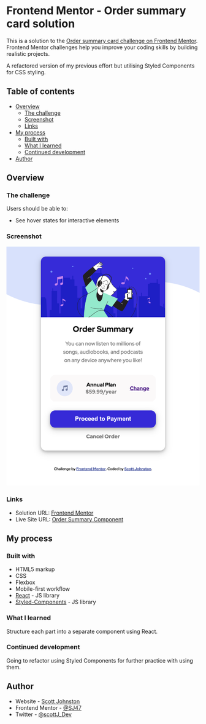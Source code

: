 # Frontend Mentor - Order summary card solution

This is a solution to the [Order summary card challenge on Frontend Mentor](https://www.frontendmentor.io/challenges/order-summary-component-QlPmajDUj). Frontend Mentor challenges help you improve your coding skills by building realistic projects.

A refactored version of my previous effort but utilising Styled Components for CSS styling.

## Table of contents

-   [Overview](#overview)
    -   [The challenge](#the-challenge)
    -   [Screenshot](#screenshot)
    -   [Links](#links)
-   [My process](#my-process)
    -   [Built with](#built-with)
    -   [What I learned](#what-i-learned)
    -   [Continued development](#continued-development)
-   [Author](#author)

## Overview

### The challenge

Users should be able to:

-   See hover states for interactive elements

### Screenshot

![](./screenshot.png)

### Links

-   Solution URL: [Frontend Mentor](https://www.frontendmentor.io/solutions/order-summary-component-using-react-js-html-and-css-zM6xEpIXs)
-   Live Site URL: [Order Summary Component](https://order-summary-component.scottjohnston.dev)

## My process

### Built with

-   HTML5 markup
-   CSS
-   Flexbox
-   Mobile-first workflow
-   [React](https://reactjs.org/) - JS library
-   [Styled-Components](https://styled-components.com/) - JS library

### What I learned

Structure each part into a separate component using React.

### Continued development

Going to refactor using Styled Components for further practice with using them.

## Author

-   Website - [Scott Johnston](https://www.scottjohnston.dev)
-   Frontend Mentor - [@SJ47](https://www.frontendmentor.io/profile/SJ47)
-   Twitter - [@scottJ_Dev](https://www.twitter.com/scottJ_Dev)

